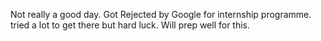 Not really a good day. Got Rejected by Google for internship programme. tried a lot to get there but hard luck. Will prep well for this.
